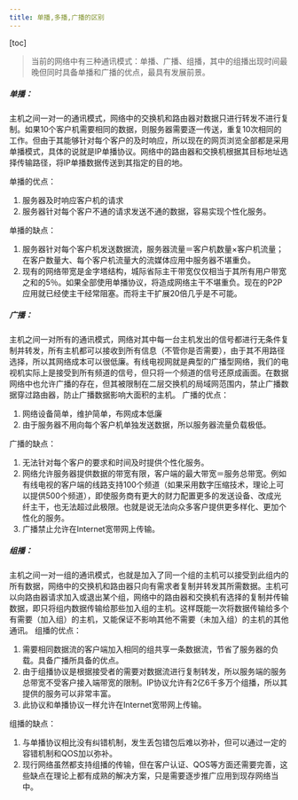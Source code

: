 ```yaml
---
title: 单播,多播,广播的区别
---
```


[toc]

> 当前的网络中有三种通讯模式：单播、广播、组播，其中的组播出现时间最晚但同时具备单播和广播的优点，最具有发展前景。

##### 单播：
主机之间一对一的通讯模式，网络中的交换机和路由器对数据只进行转发不进行复制。如果10个客户机需要相同的数据，则服务器需要逐一传送，重复10次相同的工作。但由于其能够针对每个客户的及时响应，所以现在的网页浏览全部都是采用单播模式，具体的说就是IP单播协议。网络中的路由器和交换机根据其目标地址选择传输路径，将IP单播数据传送到其指定的目的地。

单播的优点：
1. 服务器及时响应客户机的请求
2. 服务器针对每个客户不通的请求发送不通的数据，容易实现个性化服务。

单播的缺点：
1. 服务器针对每个客户机发送数据流，服务器流量＝客户机数量×客户机流量；在客户数量大、每个客户机流量大的流媒体应用中服务器不堪重负。
2. 现有的网络带宽是金字塔结构，城际省际主干带宽仅仅相当于其所有用户带宽之和的5％。如果全部使用单播协议，将造成网络主干不堪重负。现在的P2P应用就已经使主干经常阻塞。而将主干扩展20倍几乎是不可能。

##### 广播：
主机之间一对所有的通讯模式，网络对其中每一台主机发出的信号都进行无条件复制并转发，所有主机都可以接收到所有信息（不管你是否需要），由于其不用路径选择，所以其网络成本可以很低廉。有线电视网就是典型的广播型网络，我们的电视机实际上是接受到所有频道的信号，但只将一个频道的信号还原成画面。在数据网络中也允许广播的存在，但其被限制在二层交换机的局域网范围内，禁止广播数据穿过路由器，防止广播数据影响大面积的主机。
广播的优点：
1. 网络设备简单，维护简单，布网成本低廉
2. 由于服务器不用向每个客户机单独发送数据，所以服务器流量负载极低。

广播的缺点：
1. 无法针对每个客户的要求和时间及时提供个性化服务。
2. 网络允许服务器提供数据的带宽有限，客户端的最大带宽＝服务总带宽。例如有线电视的客户端的线路支持100个频道（如果采用数字压缩技术，理论上可以提供500个频道），即使服务商有更大的财力配置更多的发送设备、改成光纤主干，也无法超过此极限。也就是说无法向众多客户提供更多样化、更加个性化的服务。
3. 广播禁止允许在Internet宽带网上传输。

##### 组播：
主机之间一对一组的通讯模式，也就是加入了同一个组的主机可以接受到此组内的所有数据，网络中的交换机和路由器只向有需求者复制并转发其所需数据。主机可以向路由器请求加入或退出某个组，网络中的路由器和交换机有选择的复制并传输数据，即只将组内数据传输给那些加入组的主机。这样既能一次将数据传输给多个有需要（加入组）的主机，又能保证不影响其他不需要（未加入组）的主机的其他通讯。
组播的优点：
1. 需要相同数据流的客户端加入相同的组共享一条数据流，节省了服务器的负载。具备广播所具备的优点。
2. 由于组播协议是根据接受者的需要对数据流进行复制转发，所以服务端的服务总带宽不受客户接入端带宽的限制。IP协议允许有2亿6千多万个组播，所以其提供的服务可以非常丰富。 
3. 此协议和单播协议一样允许在Internet宽带网上传输。

组播的缺点：
1. 与单播协议相比没有纠错机制，发生丢包错包后难以弥补，但可以通过一定的容错机制和QOS加以弥补。
2. 现行网络虽然都支持组播的传输，但在客户认证、QOS等方面还需要完善，这些缺点在理论上都有成熟的解决方案，只是需要逐步推广应用到现存网络当中。


